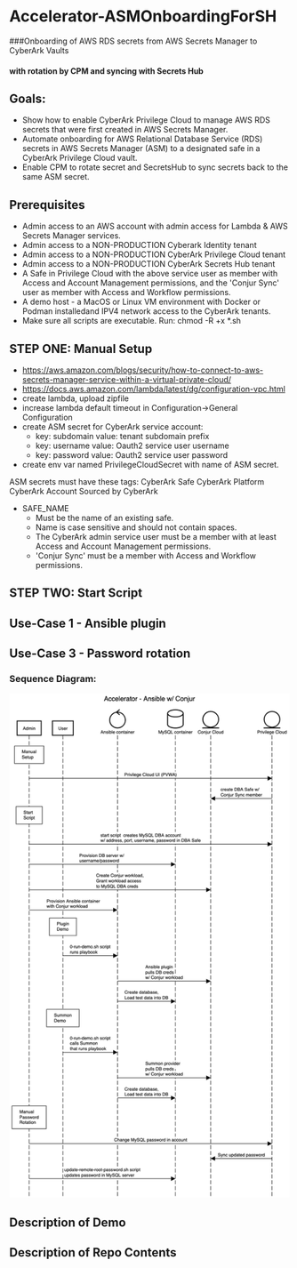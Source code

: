 # Accelerator-ASMOnboardingForSH
###Onboarding of AWS RDS secrets from AWS Secrets Manager to CyberArk Vaults
#### with rotation by CPM and syncing with Secrets Hub

## Goals:
- Show how to enable CyberArk Privilege Cloud to manage AWS RDS secrets that were first created in AWS Secrets Manager.
- Automate onboarding for AWS Relational Database Service (RDS) secrets in AWS Secrets Manager (ASM) to a designated safe in a CyberArk Privilege Cloud vault.
- Enable CPM to rotate secret and SecretsHub to sync secrets back to the same ASM secret.

## Prerequisites
 - Admin access to an AWS account with admin access for Lambda & AWS Secrets Manager services.
 - Admin access to a NON-PRODUCTION Cyberark Identity tenant
 - Admin access to a NON-PRODUCTION CyberArk Privilege Cloud tenant
 - Admin access to a NON-PRODUCTION CyberArk Secrets Hub tenant
 - A Safe in Privilege Cloud with the above service user as member with Access and Account Management permissions, and the 'Conjur Sync' user as member with Access and Workflow permissions.
 - A demo host - a MacOS or Linux VM environment with Docker or Podman installedand IPV4 network access to the CyberArk tenants.
 - Make sure all scripts are executable. Run: chmod -R +x *.sh

## STEP ONE: Manual Setup
   - https://aws.amazon.com/blogs/security/how-to-connect-to-aws-secrets-manager-service-within-a-virtual-private-cloud/
   - https://docs.aws.amazon.com/lambda/latest/dg/configuration-vpc.html
 - create lambda, upload zipfile
 - increase lambda default timeout in Configuration->General Configuration
 - create ASM secret for CyberArk service account:
   - key: subdomain
     value: tenant subdomain prefix
   - key: username
     value: Oauth2 service user username
   - key: password
     value: Oauth2 service user password
 - create env var named PrivilegeCloudSecret with name of ASM secret.

ASM secrets must have these tags:
CyberArk Safe
CyberArk Platform
CyberArk Account
Sourced by CyberArk

   - SAFE_NAME
     - Must be the name of an existing safe.
     - Name is case sensitive and should not contain spaces.
     - The CyberArk admin service user must be a member with at least Access and Account Management permissions.
     - 'Conjur Sync' must be a member with Access and Workflow permissions.

## STEP TWO: Start Script

## Use-Case 1 - Ansible plugin

## Use-Case 3 - Password rotation

### Sequence Diagram:
![Ansible Workflow](https://github.com/conjurdemos/Accelerator-Ansible/blob/main/Ansible-Workflow.png?raw=true)

## Description of Demo

## Description of Repo Contents
